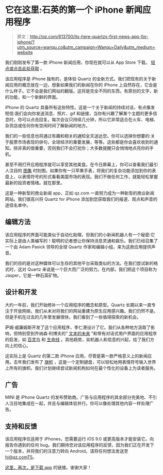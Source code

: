 # 它在这里:石英的第一个 iPhone 新闻应用程序

> 原文：<http://qz.com/613700/its-here-quartzs-first-news-app-for-iphone/?utm_source=wanqu.co&utm_campaign=Wanqu+Daily&utm_medium=website>

我们刚刚发布了第一款 iPhone 新闻应用，你现在就可以从 App Store 下载。 [轻点或点击此处获取](https://itunes.apple.com/us/app/quartz-news-in-a-whole-new-way/id1076683233) 。

该应用程序是 iPhone 独有的，是体验 Quartz 的全新方式。我们把现有的关于新闻应用的概念放在一边，想象如果我们的新闻在你的 iPhone 上自然存在，它会是什么样子。它不会是我们网站的翻版。这将是完全不同的东西，有原创的文字，新的功能，和一个新鲜的界面。

iPhone 的 Quartz 具备所有这些特性。这是一个关于新闻的持续对话，有点像发短信:我们会向你发送消息、照片、gif 和链接，当你有兴趣了解某个主题的更多信息时，你可以点击回复。每次会议只持续几分钟，所以它非常适合在火车、电梯、杂货店或任何你有空闲时间了解新闻的地方。

我们的一些信息也将通过有趣和相关的通知全天送达您。你可以选择你想要的:关于股票市场表现的俳句，全球经济的重要发展，等等。这些都是你会喜欢收到的通知。除非真的很重要，否则我们不会打扰你；大多数提醒只会悄悄地点亮你的手机。

甚至不用打开应用程序就可以享受其他美食。在今日屏幕上，你可以查看我们最引人注目的 [图集](https://atlas.qz.com/) 时刻图。如果你有一只苹果手表，将我们的复杂功能添加到你的表盘上，以表情符号的形式看看美国市场的表现。我们不做任何工作，就能轻松掌握最新的投资者情绪。就在那里。

这是一种新型的商业新闻 app，正如 qz.com 一直努力成为一种新型的商业新闻网站。我们很高兴将 Quartz for iPhone 添加到您获取我们的报道、观点和声音的途径名单中。

## 编辑方法

该应用程序的界面可能类似于自动化助理，但我们的小新闻机器人有一个秘密:它实际上是由人类编写的！聪明的记者想让你保持消息灵通和娱乐。我们已经召集了一个由 Adam Pasick 领导的全球 Quartz 作家和编辑小组，来为这款应用提供声音。

我们的目的是对这种媒体可以生存的其他平台采取类似的方法。在我们尝试新的格式时，这对 Quartz 来说是一个巨大而广泛的努力。在内部，我们把这个项目称为 Jasper，它是一种石英矿物。

## 设计和开发

大约一年前，我们开始修补一个应用程序的概念和原型。Quartz 长期以来一直专注于开放网络，我们从未对将我们的网站重建为原生应用感兴趣。我们仍然不是。但是手机在过去的几年里发展很快，我们看到了一些值得探索的新机会。

萨姆·威廉姆斯开发了这个应用程序，李仁港设计了它。我们从各种地方汲取了影响，但特别受到乔纳森·利博夫的“ [文本的未来](http://whoo.ps/2015/02/23/futures-of-text) ”和带有对话式用户界面的应用程序的启发，如 [百灵鸟](http://www.web.lark.com/) 和 [生命线](https://itunes.apple.com/us/app/lifeline.../id982354972) 。其他趋势，如机器人和信息的兴起，给了我们方向上的信心。

这实际上是 Quartz 的第二款 iPhone 应用，尽管是第一款严格意义上的新闻应用。去年我们发布了 [旗帜](https://itunes.apple.com/us/app/flags-worlds-emoji-keyboard/id996133767) ，这是一个定制键盘，可以轻松地用表情符号输入世界上所有的旗帜。我们计划继续尝试新闻机构如何在最个性化的设备上为读者服务。

## 广告

MINI 是 iPhone Quartz 的发布赞助商。广告与应用程序的其余部分完美地、不引人注目地集成在一起，并且与编辑体验并行。你可以像处理其他内容一样处理广告。

## 支持和反馈

该应用程序仅适用于 iPhones，您需要运行 iOS 9.0 或更高版本才能安装它。向报告你遇到的任何 bug。我们期待您对该应用程序的反馈，因为我们正在开发下一个版本，并将我们的注意力转向 Android。请将任何想法发送至 hi@qz.comT5。

[这里，再次，是下载 app](https://itunes.apple.com/us/app/quartz-news-in-a-whole-new-way/id1076683233) 的链接。谢谢大家！